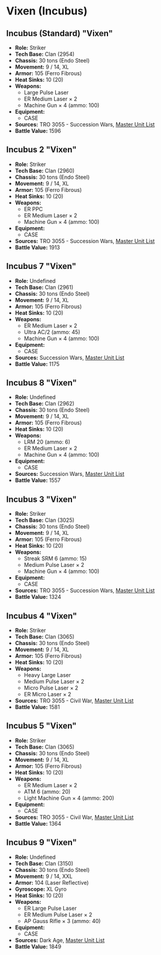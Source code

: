 # Vixen (Incubus)
## Incubus (Standard) "Vixen"
- **Role:** Striker
- **Tech Base:** Clan (2954)
- **Chassis:** 30 tons (Endo Steel)
- **Movement:** 9 / 14, XL
- **Armor:** 105 (Ferro Fibrous)
- **Heat Sinks:** 10 (20)
- **Weapons:**
  - Large Pulse Laser
  - ER Medium Laser × 2
  - Machine Gun × 4 (ammo: 100)
- **Equipment:**
  - CASE
- **Sources:** TRO 3055 - Succession Wars, [Master Unit List](http://masterunitlist.info/Unit/Details/3441/vixen-incubus-standard)
- **Battle Value:** 1596

## Incubus 2 "Vixen"
- **Role:** Striker
- **Tech Base:** Clan (2960)
- **Chassis:** 30 tons (Endo Steel)
- **Movement:** 9 / 14, XL
- **Armor:** 105 (Ferro Fibrous)
- **Heat Sinks:** 10 (20)
- **Weapons:**
  - ER PPC
  - ER Medium Laser × 2
  - Machine Gun × 4 (ammo: 100)
- **Equipment:**
  - CASE
- **Sources:** TRO 3055 - Succession Wars, [Master Unit List](http://masterunitlist.info/Unit/Details/3442/vixen-incubus-2)
- **Battle Value:** 1913

## Incubus 7 "Vixen"
- **Role:** Undefined
- **Tech Base:** Clan (2961)
- **Chassis:** 30 tons (Endo Steel)
- **Movement:** 9 / 14, XL
- **Armor:** 105 (Ferro Fibrous)
- **Heat Sinks:** 10 (20)
- **Weapons:**
  - ER Medium Laser × 2
  - Ultra AC/2 (ammo: 45)
  - Machine Gun × 4 (ammo: 100)
- **Equipment:**
  - CASE
- **Sources:** Succession Wars, [Master Unit List](http://masterunitlist.info/Unit/Details/7541/vixen-incubus-7)
- **Battle Value:** 1175

## Incubus 8 "Vixen"
- **Role:** Undefined
- **Tech Base:** Clan (2962)
- **Chassis:** 30 tons (Endo Steel)
- **Movement:** 9 / 14, XL
- **Armor:** 105 (Ferro Fibrous)
- **Heat Sinks:** 10 (20)
- **Weapons:**
  - LRM 20 (ammo: 6)
  - ER Medium Laser × 2
  - Machine Gun × 4 (ammo: 100)
- **Equipment:**
  - CASE
- **Sources:** Succession Wars, [Master Unit List](http://masterunitlist.info/Unit/Details/7543/vixen-incubus-8)
- **Battle Value:** 1557

## Incubus 3 "Vixen"
- **Role:** Striker
- **Tech Base:** Clan (3025)
- **Chassis:** 30 tons (Endo Steel)
- **Movement:** 9 / 14, XL
- **Armor:** 105 (Ferro Fibrous)
- **Heat Sinks:** 10 (20)
- **Weapons:**
  - Streak SRM 6 (ammo: 15)
  - Medium Pulse Laser × 2
  - Machine Gun × 4 (ammo: 100)
- **Equipment:**
  - CASE
- **Sources:** TRO 3055 - Succession Wars, [Master Unit List](http://masterunitlist.info/Unit/Details/3443/vixen-incubus-3)
- **Battle Value:** 1324

## Incubus 4 "Vixen"
- **Role:** Striker
- **Tech Base:** Clan (3065)
- **Chassis:** 30 tons (Endo Steel)
- **Movement:** 9 / 14, XL
- **Armor:** 105 (Ferro Fibrous)
- **Heat Sinks:** 10 (20)
- **Weapons:**
  - Heavy Large Laser
  - Medium Pulse Laser × 2
  - Micro Pulse Laser × 2
  - ER Micro Laser × 2
- **Sources:** TRO 3055 - Civil War, [Master Unit List](http://masterunitlist.info/Unit/Details/3444/vixen-incubus-4)
- **Battle Value:** 1581

## Incubus 5 "Vixen"
- **Role:** Striker
- **Tech Base:** Clan (3065)
- **Chassis:** 30 tons (Endo Steel)
- **Movement:** 9 / 14, XL
- **Armor:** 105 (Ferro Fibrous)
- **Heat Sinks:** 10 (20)
- **Weapons:**
  - ER Medium Laser × 2
  - ATM 6 (ammo: 20)
  - Light Machine Gun × 4 (ammo: 200)
- **Equipment:**
  - CASE
- **Sources:** TRO 3055 - Civil War, [Master Unit List](http://masterunitlist.info/Unit/Details/3445/vixen-incubus-5)
- **Battle Value:** 1364

## Incubus 9 "Vixen"
- **Role:** Undefined
- **Tech Base:** Clan (3150)
- **Chassis:** 30 tons (Endo Steel)
- **Movement:** 9 / 14, XXL
- **Armor:** 104 (Laser Reflective)
- **Gyroscope:** XL Gyro
- **Heat Sinks:** 10 (20)
- **Weapons:**
  - ER Large Pulse Laser
  - ER Medium Pulse Laser × 2
  - AP Gauss Rifle × 3 (ammo: 40)
- **Equipment:**
  - CASE
- **Sources:** Dark Age, [Master Unit List](http://masterunitlist.info/Unit/Details/7544/vixen-incubus-9)
- **Battle Value:** 1849

